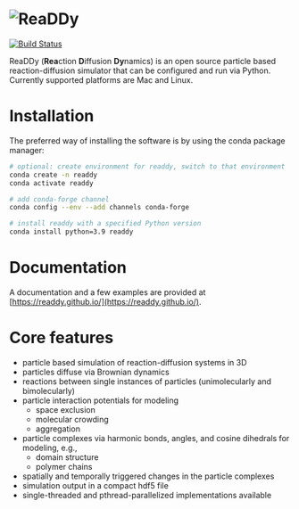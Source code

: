 # ![ReaDDy](https://readdy.github.io/assets/readdy_black_150px.png "ReaDDy logo") #

[![Build Status](https://dev.azure.com/clonker/readdy/_apis/build/status/readdy.readdy?branchName=master)](https://dev.azure.com/clonker/readdy/_build/latest?definitionId=5&branchName=master)

ReaDDy (**Rea**ction **D**iffusion **Dy**namics) is an open source particle based reaction-diffusion simulator that can be configured and run via Python.
Currently supported platforms are Mac and Linux.

# Installation
The preferred way of installing the software is by using the conda package manager:
```bash
# optional: create environment for readdy, switch to that environment
conda create -n readdy
conda activate readdy

# add conda-forge channel
conda config --env --add channels conda-forge

# install readdy with a specified Python version
conda install python=3.9 readdy
```

# Documentation
A documentation and a few examples are provided at [https://readdy.github.io/](https://readdy.github.io/).

# Core features
- particle based simulation of reaction-diffusion systems in 3D
- particles diffuse via Brownian dynamics
- reactions between single instances of particles (unimolecularly and bimolecularly)
- particle interaction potentials for modeling
  - space exclusion
  - molecular crowding
  - aggregation
- particle complexes via harmonic bonds, angles, and cosine dihedrals for modeling, e.g.,
  - domain structure
  - polymer chains
- spatially and temporally triggered changes in the particle complexes
- simulation output in a compact hdf5 file
- single-threaded and pthread-parallelized implementations available
